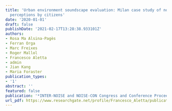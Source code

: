```yaml
---
title: 'Urban environment soundscape evaluation: Milan case study of noise events
  perceptions by citizens'
date: '2020-01-01'
draft: false
publishDate: '2021-02-17T13:28:38.933101Z'
authors:
- Rosa Ma Alsina-Pagès
- Ferran Orga
- Marc Freixes
- Roger Mallol
- Francesco Aletta
- admin
- Jian Kang
- Maria Foraster
publication_types:
- '1'
abstract: ''
featured: false
publication: '*INTER-NOISE and NOISE-CON Congress and Conference Proceedings*'
url_pdf: https://www.researchgate.net/profile/Francesco_Aletta/publication/345314432_Urban_environment_soundscape_evaluation_Milan_case_study_of_noise_events_perceptions_by_citizens/links/5fa32d4ba6fdcc062414f711/Urban-environment-soundscape-evaluation-Milan-case-study-of-noise-events-perceptions-by-citizens.pdf
---
```


